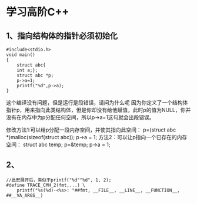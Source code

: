 # 学习高阶C++

## 1、指向结构体的指针必须初始化
```
#include<stdio.h>
void main()
{
	struct abc{
	int a;};
	struct abc *p;
	p->a=1;
	printf("%d",p->a);
}
```
这个编译没有问题，但是运行是段错误，请问为什么呢
因为你定义了一个结构体指针p，用来指向此类结构体，但是你却没有给他赋值，此时p的值为NULL，你并没有在内存中为p分配任何空间，所以p->a=1这句就会出段错误。

修改方法1:可以给p分配一段内存空间，并使其指向此空间：
p=(struct abc *)malloc(sizeof(struct abc));
p->a = 1;
方法2：可以让p指向一个已存在的内存空间：
struct abc temp;
p=&temp;
p->a = 1; 

## 2、
```
//此宏展开后，类似于printf("%d""%d", 1, 2);  
#define TRACE_CMH_2(fmt,...) \  
    printf("%s(%d)-<%s>: "##fmt, __FILE__, __LINE__, __FUNCTION__, ##__VA_ARGS__) 
```































